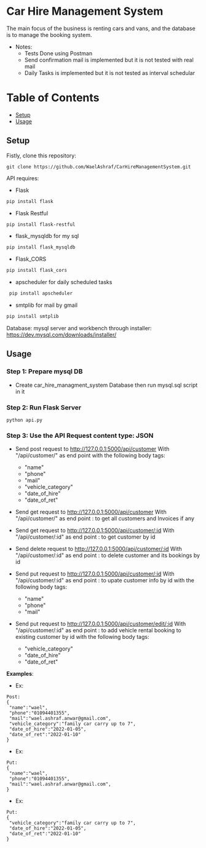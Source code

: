 # Car Hire Management System

The main focus of the business is renting cars and vans, and the database is to manage the booking system.
- Notes:
  - Tests Done using Postman
  - Send confirmation mail is implemented but it is not tested with real mail
  - Daily Tasks is implemented but it is not tested as interval schedular 



Table of Contents
=================
  * [Setup](#setup)
  * [Usage](#usage)

## Setup
Fistly, clone this repository:
```
git clone https://github.com/WaelAshraf/CarHireManagementSystem.git
```
API requires:

- Flask 
```bash
pip install flask
```
- Flask Restful
```bash
pip install flask-restful
```
- flask_mysqldb for my sql
```bash
pip install flask_mysqldb
```
 - Flask_CORS
  ```bash
  pip install flask_cors
  ```
  - apscheduler for daily scheduled tasks
 ```bash
  pip install apscheduler
  ```
  - smtplib for mail by gmail
  ```bash
  pip install smtplib
  ```
  
  Database:
  mysql server and workbench through installer: https://dev.mysql.com/downloads/installer/
  
## Usage

### Step 1: Prepare mysql DB
- Create car_hire_managment_system Database then run mysql.sql script in it

### Step 2: Run Flask Server
```
python api.py
```

### Step 3: Use the API Request content type: JSON
- Send post request to http://127.0.0.1:5000/api/customer With "/api/customer/" as end point with the following body tags:
    - "name"
    - "phone"
    - "mail"
    - "vehicle_category"
    - "date_of_hire"
    - "date_of_ret"
    
 - Send get request to http://127.0.0.1:5000/api/customer With "/api/customer/" as end point : to get all customers and Invoices if any
 - Send get request to http://127.0.0.1:5000/api/customer/:id With "/api/customer/:id" as end point : to get customer by id
 - Send delete request to http://127.0.0.1:5000/api/customer/:id With "/api/customer/:id" as end point : to delete customer and its bookings by id
 - Send put request to http://127.0.0.1:5000/api/customer/:id With "/api/customer/:id" as end point : to upate customer info by id with the following body tags:  
    - "name"
    - "phone"
    - "mail"
    
 - Send put request to http://127.0.0.1:5000/api/customer/edit/:id With "/api/customer/:id" as end point : to add vehicle rental booking to existing customer by id with the following body tags:  
    - "vehicle_category"
    - "date_of_hire"
    - "date_of_ret"
  
  **Examples**:

- Ex:
```
Post: 
{
 "name":"wael",
 "phone":"01094401355",
 "mail":"wael.ashraf.anwar@gmail.com",
 "vehicle_category":"family car carry up to 7",
 "date_of_hire":"2022-01-05",
 "date_of_ret":"2022-01-10"	
}
 ```
 - Ex:
```
Put: 
{
 "name":"wael",
 "phone":"01094401355",
 "mail":"wael.ashraf.anwar@gmail.com",
}
 ```
 - Ex:
```
Put: 
{
 "vehicle_category":"family car carry up to 7",
 "date_of_hire":"2022-01-05",
 "date_of_ret":"2022-01-10"	
}
 ```

